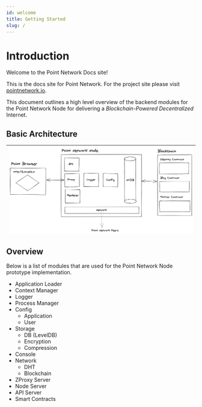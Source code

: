 ```yaml
---
id: welcome
title: Getting Started
slug: /
---
```

# Introduction

Welcome to the Point Network Docs site!

This is the docs site for Point Network. For the project site please visit [pointnetwork.io](http://pointnetwork.io).

This document outlines a high level overview of the backend modules for the Point Network Node for delivering a _Blockchain-Powered Decentralized_ Internet.

## Basic Architecture

| ![alt-text](assets/point-network.png) |
| ------------------------------------- |

## Overview

Below is a list of modules that are used for the Point Network Node prototype implementation.

-   Application Loader
-   Context Manager
-   Logger
-   Process Manager
-   Config
    -   Application
    -   User
-   Storage
    -   DB (LevelDB)
    -   Encryption
    -   Compression
-   Console
-   Network
    -   DHT
    -   Blockchain
-   ZProxy Server
-   Node Server
-   API Server
-   Smart Contracts
